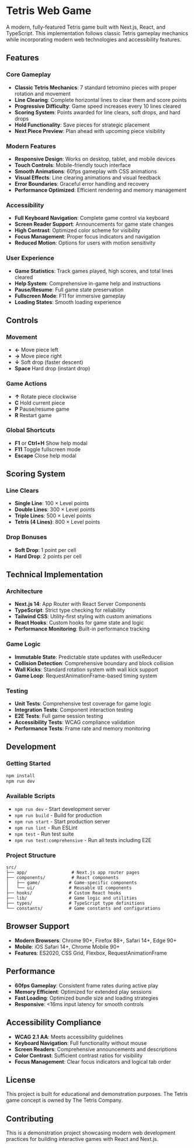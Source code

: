 # Tetris Web Game

A modern, fully-featured Tetris game built with Next.js, React, and TypeScript. This implementation follows classic Tetris gameplay mechanics while incorporating modern web technologies and accessibility features.

## Features

### Core Gameplay

- **Classic Tetris Mechanics**: 7 standard tetromino pieces with proper rotation and movement
- **Line Clearing**: Complete horizontal lines to clear them and score points
- **Progressive Difficulty**: Game speed increases every 10 lines cleared
- **Scoring System**: Points awarded for line clears, soft drops, and hard drops
- **Hold Functionality**: Save pieces for strategic placement
- **Next Piece Preview**: Plan ahead with upcoming piece visibility

### Modern Features

- **Responsive Design**: Works on desktop, tablet, and mobile devices
- **Touch Controls**: Mobile-friendly touch interface
- **Smooth Animations**: 60fps gameplay with CSS animations
- **Visual Effects**: Line clearing animations and visual feedback
- **Error Boundaries**: Graceful error handling and recovery
- **Performance Optimized**: Efficient rendering and memory management

### Accessibility

- **Full Keyboard Navigation**: Complete game control via keyboard
- **Screen Reader Support**: Announcements for game state changes
- **High Contrast**: Optimized color scheme for visibility
- **Focus Management**: Proper focus indicators and navigation
- **Reduced Motion**: Options for users with motion sensitivity

### User Experience

- **Game Statistics**: Track games played, high scores, and total lines cleared
- **Help System**: Comprehensive in-game help and instructions
- **Pause/Resume**: Full game state preservation
- **Fullscreen Mode**: F11 for immersive gameplay
- **Loading States**: Smooth loading experience

## Controls

### Movement

- **←** Move piece left
- **→** Move piece right
- **↓** Soft drop (faster descent)
- **Space** Hard drop (instant drop)

### Game Actions

- **↑** Rotate piece clockwise
- **C** Hold current piece
- **P** Pause/resume game
- **R** Restart game

### Global Shortcuts

- **F1** or **Ctrl+H** Show help modal
- **F11** Toggle fullscreen mode
- **Escape** Close help modal

## Scoring System

### Line Clears

- **Single Line**: 100 × Level points
- **Double Lines**: 300 × Level points
- **Triple Lines**: 500 × Level points
- **Tetris (4 Lines)**: 800 × Level points

### Drop Bonuses

- **Soft Drop**: 1 point per cell
- **Hard Drop**: 2 points per cell

## Technical Implementation

### Architecture

- **Next.js 14**: App Router with React Server Components
- **TypeScript**: Strict type checking for reliability
- **Tailwind CSS**: Utility-first styling with custom animations
- **React Hooks**: Custom hooks for game state and logic
- **Performance Monitoring**: Built-in performance tracking

### Game Logic

- **Immutable State**: Predictable state updates with useReducer
- **Collision Detection**: Comprehensive boundary and block collision
- **Wall Kicks**: Standard rotation system with wall kick support
- **Game Loop**: RequestAnimationFrame-based timing system

### Testing

- **Unit Tests**: Comprehensive test coverage for game logic
- **Integration Tests**: Component interaction testing
- **E2E Tests**: Full game session testing
- **Accessibility Tests**: WCAG compliance validation
- **Performance Tests**: Frame rate and memory monitoring

## Development

### Getting Started

```bash
npm install
npm run dev
```

### Available Scripts

- `npm run dev` - Start development server
- `npm run build` - Build for production
- `npm run start` - Start production server
- `npm run lint` - Run ESLint
- `npm test` - Run test suite
- `npm run test:comprehensive` - Run all tests including E2E

### Project Structure

```
src/
├── app/                 # Next.js app router pages
├── components/          # React components
│   ├── game/           # Game-specific components
│   └── ui/             # Reusable UI components
├── hooks/              # Custom React hooks
├── lib/                # Game logic and utilities
├── types/              # TypeScript type definitions
└── constants/          # Game constants and configurations
```

## Browser Support

- **Modern Browsers**: Chrome 90+, Firefox 88+, Safari 14+, Edge 90+
- **Mobile**: iOS Safari 14+, Chrome Mobile 90+
- **Features**: ES2020, CSS Grid, Flexbox, RequestAnimationFrame

## Performance

- **60fps Gameplay**: Consistent frame rates during active play
- **Memory Efficient**: Optimized for extended play sessions
- **Fast Loading**: Optimized bundle size and loading strategies
- **Responsive**: <16ms input latency for smooth controls

## Accessibility Compliance

- **WCAG 2.1 AA**: Meets accessibility guidelines
- **Keyboard Navigation**: Full functionality without mouse
- **Screen Readers**: Comprehensive announcements and descriptions
- **Color Contrast**: Sufficient contrast ratios for visibility
- **Focus Management**: Clear focus indicators and logical tab order

## License

This project is built for educational and demonstration purposes. The Tetris game concept is owned by The Tetris Company.

## Contributing

This is a demonstration project showcasing modern web development practices for building interactive games with React and Next.js.
